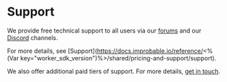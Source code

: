 # Support

We provide free technical support to all users via our [forums](https://forums.improbable.io/) and our [Discord](https://discordapp.com/channels/311273633307951114/) channels. 

For more details, see [Support](https://docs.improbable.io/reference/<%(Var key="worker_sdk_version")%>/shared/pricing-and-support/support).

We also offer additional paid tiers of support. For more details, [get in touch](https://improbable.io/contact-us).